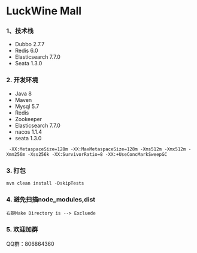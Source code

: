 # LuckWine Mall 

### 1、技术栈
* Dubbo 2.7.7
* Redis 6.0
* Elasticsearch 7.7.0
* Seata 1.3.0

### 2. 开发环境
* Java 8 
* Maven
* Mysql 5.7 
* Redis
* Zookeeper
* Elasticsearch 7.7.0
* nacos 1.1.4
* seata 1.3.0

```
 -XX:MetaspaceSize=128m -XX:MaxMetaspaceSize=128m -Xms512m -Xmx512m -Xmn256m -Xss256k -XX:SurvivorRatio=8 -XX:+UseConcMarkSweepGC
```
### 3. 打包
```
mvn clean install -DskipTests
```

### 4. 避免扫描node_modules,dist
```
右键Make Directory is --> Excluede 
```

### 5. 欢迎加群

QQ群：806864360
